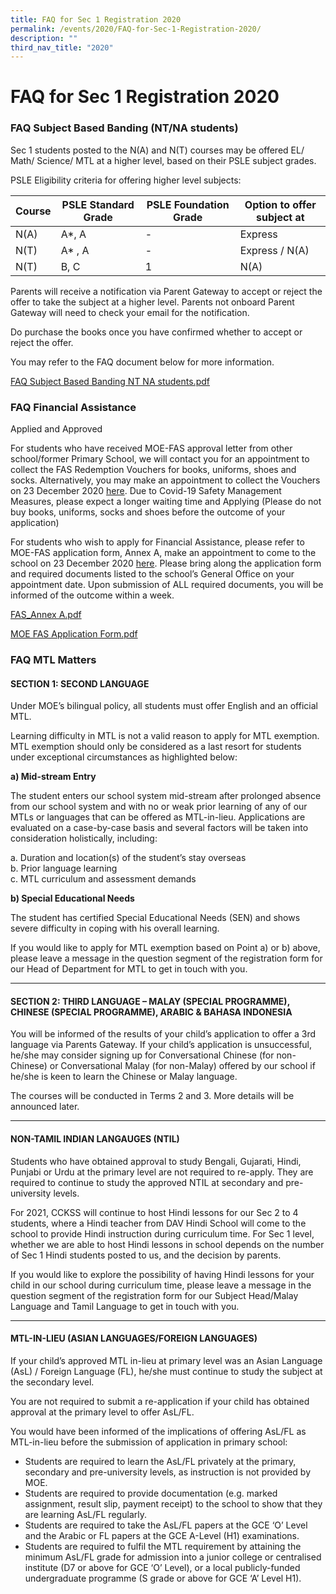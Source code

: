 ```yaml
---
title: FAQ for Sec 1 Registration 2020
permalink: /events/2020/FAQ-for-Sec-1-Registration-2020/
description: ""
third_nav_title: "2020"
---
```

# **FAQ for Sec 1 Registration 2020**

### FAQ Subject Based Banding (NT/NA students)

Sec 1 students posted to the N(A) and N(T) courses may be offered EL/ Math/ Science/ MTL at a higher level, based on their PSLE subject grades.

PSLE Eligibility criteria for offering higher level subjects:

| Course 	| PSLE Standard Grade 	| PSLE Foundation Grade 	| Option to offer subject at 	|
|---	|---	|---	|---	|
| N(A) 	| A*, A 	| - 	| Express 	|
| N(T) 	| A* , A 	| - 	| Express / N(A)  	|
| N(T) 	|  B, C 	| 1  	|  N(A) 	|

Parents will receive a notification via Parent Gateway to accept or reject the offer to take the subject at a higher level. Parents not onboard Parent Gateway will need to check your email for the notification. 

Do purchase the books once you have confirmed whether to accept or reject the offer. 

You may refer to the FAQ document below for more information.

[FAQ Subject Based Banding NT NA students.pdf](/files/FAQ%20Subject%20Based%20Banding%20NT%20NA%20students.pdf)


### FAQ Financial Assistance

Applied and Approved

For students who have received MOE-FAS approval letter from other school/former Primary School, we will contact you for an appointment to collect the FAS Redemption Vouchers for books, uniforms, shoes and socks. Alternatively, you may make an appointment to collect the Vouchers on 23 December 2020 [here](https://www.picktime.com/cckssappt2020). Due to Covid-19 Safety Management Measures, please expect a longer waiting time and 
Applying (Please do not buy books, uniforms, socks and shoes before the outcome of your application)

For students who wish to apply for Financial Assistance, please refer to MOE-FAS application form, Annex A, make an appointment to come to the school on 23 December 2020 [here](https://www.picktime.com/cckssappt2020). Please bring along the application form and required documents listed to the school’s General Office on your appointment date. Upon submission of ALL required documents, you will be informed of the outcome within a week.

[FAS\_Annex A.pdf](/files/FAS_Annex%20A.pdf)   

[MOE FAS Application Form.pdf](/files/MOE%20FAS%20Application%20Form.pdf)


### FAQ MTL Matters

#### SECTION 1: SECOND LANGUAGE

Under MOE’s bilingual policy, all students must offer English and an official MTL. 

Learning difficulty in MTL is not a valid reason to apply for MTL exemption. MTL exemption should only be considered as a last resort for students under exceptional circumstances as highlighted below:

**a) Mid-stream Entry**

The student enters our school system mid-stream after prolonged absence from our school system and with no or weak prior learning of any of our MTLs or languages that can be offered as MTL-in-lieu. Applications are evaluated on a case-by-case basis and several factors will be taken into consideration holistically, including:

a. Duration and location(s) of the student’s stay overseas   
b. Prior language learning   
c. MTL curriculum and assessment demands 

**b) Special Educational Needs**

The student has certified Special Educational Needs (SEN) and shows severe difficulty in coping with his overall learning.

If you would like to apply for MTL exemption based on Point a) or b) above, please leave a message in the question segment of the registration form for our Head of Department for MTL to get in touch with you.

-----------------------------------------------------------------------

#### SECTION 2: THIRD LANGUAGE – MALAY (SPECIAL PROGRAMME), CHINESE (SPECIAL PROGRAMME), ARABIC & BAHASA INDONESIA

You will be informed of the results of your child’s application to offer a 3rd language via Parents Gateway. If your child’s application is unsuccessful, he/she may consider signing up for Conversational Chinese (for non-Chinese) or Conversational Malay (for non-Malay) offered by our school if he/she is keen to learn the Chinese or Malay language.

The courses will be conducted in Terms 2 and 3. More details will be announced later.

------------------------------------------------------------------------

#### NON-TAMIL INDIAN LANGAUGES (NTIL)

Students who have obtained approval to study Bengali, Gujarati, Hindi, Punjabi or Urdu at the primary level are not required to re-apply. They are required to continue to study the approved NTIL at secondary and pre-university levels.

For 2021, CCKSS will continue to host Hindi lessons for our Sec 2 to 4 students, where a Hindi teacher from DAV Hindi School will come to the school to provide Hindi instruction during curriculum time. For Sec 1 level, whether we are able to host Hindi lessons in school depends on the number of Sec 1 Hindi students posted to us, and the decision by parents.

If you would like to explore the possibility of having Hindi lessons for your child in our school during curriculum time, please leave a message in the question segment of the registration form for our Subject Head/Malay Language and Tamil Language to get in touch with you.

------------------------------------------------------------------------

#### MTL-IN-LIEU (ASIAN LANGUAGES/FOREIGN LANGUAGES)

If your child’s approved MTL in-lieu at primary level was an Asian Language (AsL) / Foreign Language (FL), he/she must continue to study the subject at the secondary level.

You are not required to submit a re-application if your child has obtained approval at the primary level to offer AsL/FL.

You would have been informed of the implications of offering AsL/FL as MTL-in-lieu before the submission of application in primary school:
* Students are required to learn the AsL/FL privately at the primary, secondary and pre-university levels, as instruction is not provided by MOE.
* Students are required to provide documentation (e.g. marked assignment, result slip, payment receipt) to the school to show that they are learning AsL/FL regularly.
* Students are required to take the AsL/FL papers at the GCE ‘O’ Level and the Arabic or FL papers at the GCE A-Level (H1) examinations.
* Students are required to fulfil the MTL requirement by attaining the minimum AsL/FL grade for admission into a junior college or centralised institute (D7 or above for GCE ‘O’ Level), or a local publicly-funded undergraduate programme (S grade or above for GCE ‘A’ Level H1).